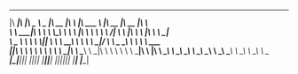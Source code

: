 
 ________  ___  _____ ______   ________  ___       _______           ________  ________  ________     
|\   ____\|\  \|\   _ \  _   \|\   __  \|\  \     |\  ___ \         |\   __  \|\   __  \|\   ____\    
\ \  \___|\ \  \ \  \\\__\ \  \ \  \|\  \ \  \    \ \   __/|        \ \  \|\  \ \  \|\  \ \  \___|    
 \ \_____  \ \  \ \  \\|__| \  \ \   ____\ \  \    \ \  \_|/__       \ \   _  _\ \   ____\ \  \  ___  
  \|____|\  \ \  \ \  \    \ \  \ \  \___|\ \  \____\ \  \_|\ \       \ \  \\  \\ \  \___|\ \  \|\  \ 
    ____\_\  \ \__\ \__\    \ \__\ \__\    \ \_______\ \_______\       \ \__\\ _\\ \__\    \ \_______\
   |\_________\|__|\|__|     \|__|\|__|     \|_______|\|_______|        \|__|\|__|\|__|     \|_______|
   \|_________|                                                                                       
                                                                                                    
            
